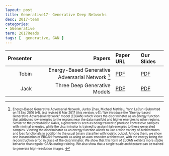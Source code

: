 ```yaml
---
layout: post
title: Generative17- Generative Deep Networks 
desc: 2017-team
categories:
- 5Generative
term: 2017Reads
tags: [  generative, GAN ]
---
```



| Presenter | Papers | Paper URL| Our Slides |
| -----: | -------------------------------------: | :----- | :----- |
| Tobin |  Energy-Based Generative Adversarial Network [^1] | [PDF](https://arxiv.org/abs/1609.03126) |  [PDF]({{site.baseurl}}/MoreTalksTeam/Un17/Tobin-EnergyGAN.pdf) | 
| Jack |  Three Deep Generative Models |  [PDF]() |  [PDF]({{site.baseurl}}/MoreTalksTeam/Jack/04_08_16-JackThreeDeepGenerativeModels.pdf) | 

<!--excerpt.start-->
[^1]: <sub><sup> Energy-Based Generative Adversarial Network, Junbo Zhao, Michael Mathieu, Yann LeCun (Submitted on 11 Sep 2016 (v1), last revised 6 Mar 2017 (this version, v4))/ We introduce the "Energy-based Generative Adversarial Network" model (EBGAN) which views the discriminator as an energy function that attributes low energies to the regions near the data manifold and higher energies to other regions. Similar to the probabilistic GANs, a generator is seen as being trained to produce contrastive samples with minimal energies, while the discriminator is trained to assign high energies to these generated samples. Viewing the discriminator as an energy function allows to use a wide variety of architectures and loss functionals in addition to the usual binary classifier with logistic output. Among them, we show one instantiation of EBGAN framework as using an auto-encoder architecture, with the energy being the reconstruction error, in place of the discriminator. We show that this form of EBGAN exhibits more stable behavior than regular GANs during training. We also show that a single-scale architecture can be trained to generate high-resolution images. </sup></sub>

